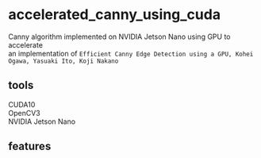 # accelerated_canny_using_cuda
Canny algorithm implemented on NVIDIA Jetson Nano using GPU to accelerate  
an implementation of  `Efficient Canny Edge Detection using a GPU, Kohei Ogawa, Yasuaki Ito, Koji Nakano`

## tools
CUDA10  
OpenCV3  
NVIDIA Jetson Nano  

## features
